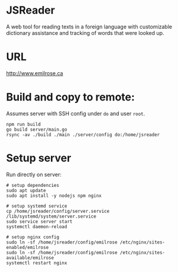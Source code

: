# JSReader

A web tool for reading texts in a foreign language with customizable dictionary assistance and tracking of words that were looked up.

# URL

http://www.emilrose.ca

# Build and copy to remote:

Assumes server with SSH config under `do` and user `root`.

```
npm run build
go build server/main.go
rsync -av ./build ./main ./server/config do:/home/jsreader
```

# Setup server

Run directly on server:

```
# setup dependencies
sudo apt update
sudo apt install -y nodejs npm nginx

# setup systemd service
cp /home/jsreader/config/server.service /lib/systemd/system/server.service
sudo service server start
systemctl daemon-reload

# setup nginx config
sudo ln -sf /home/jsreader/config/emilrose /etc/nginx/sites-enabled/emilrose
sudo ln -sf /home/jsreader/config/emilrose /etc/nginx/sites-available/emilrose
systemctl restart nginx
```
